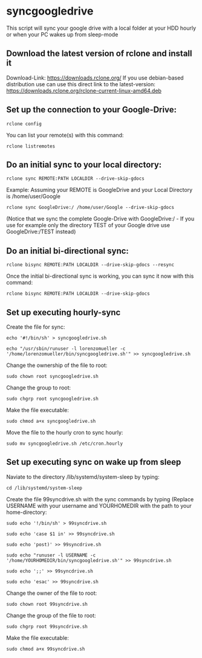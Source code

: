 # syncgoogledrive
This script will sync your google drive with a local folder at your HDD hourly or when your PC wakes up from sleep-mode

## Download the latest version of rclone and install it

Download-Link:
https://downloads.rclone.org/
If you use debian-based distribution use can use this direct link to the latest-version:
https://downloads.rclone.org/rclone-current-linux-amd64.deb

## Set up the connection to your Google-Drive:

`rclone config`

You can list your remote(s) with this command:

`rclone listremotes`

## Do an initial sync to your local directory:

`rclone sync REMOTE:PATH LOCALDIR --drive-skip-gdocs`

Example:
Assuming your REMOTE is GoogleDrive and your Local Directory is /home/user/Google

`rclone sync GoogleDrive:/ /home/user/Google --drive-skip-gdocs`

(Notice that we sync the complete Google-Drive with GoogleDrive:/ - If you use for example only the directory TEST of your Google drive use GoogleDrive:/TEST instead)

## Do an initial bi-directional sync:

`rclone bisync REMOTE:PATH LOCALDIR --drive-skip-gdocs --resync`

Once the initial bi-directional sync is working, you can sync it now with this command:

`rclone bisync REMOTE:PATH LOCALDIR --drive-skip-gdocs`

## Set up executing hourly-sync

Create the file for sync:

`echo '#!/bin/sh' > syncgoogledrive.sh`

`echo "/usr/sbin/runuser -l lorenzomueller -c '/home/lorenzomueller/bin/syncgoogledrive.sh'" >> syncgoogledrive.sh`

Change the ownership of the file to root:

`sudo chown root syncgoogledrive.sh`

Change the group to root:

`sudo chgrp root syncgoogledrive.sh`

Make the file executable:

`sudo chmod a+x syncgoogledrive.sh`

Move the file to the hourly cron to sync hourly:

`sudo mv syncgoogledrive.sh /etc/cron.hourly`

## Set up executing sync on wake up from sleep

Naviate to the directory /lib/systemd/system-sleep by typing:

`cd /lib/systemd/system-sleep`

Create the file 99syncdrive.sh with the sync commands by typing (Replace USERNAME with your username and YOURHOMEDIR with the path to your home-directory:

`sudo echo '!/bin/sh' > 99syncdrive.sh`

`sudo echo 'case $1 in' >> 99syncdrive.sh`

`sudo echo 'post)' >> 99syncdrive.sh`

`sudo echo "runuser -l USERNAME -c '/home/YOURHOMEDIR/bin/syncgoogledrive.sh'" >> 99syncdrive.sh`

`sudo echo ';;' >> 99syncdrive.sh`

`sudo echo 'esac' >> 99syncdrive.sh`


Change the owner of the file to root:


`sudo chown root 99syncdrive.sh`


Change the group of the file to root:


`sudo chgrp root 99syncdrive.sh`


Make the file executable:


`sudo chmod a+x 99syncdrive.sh`
